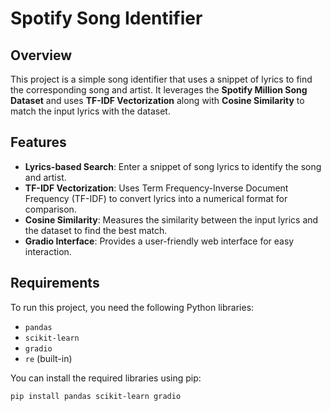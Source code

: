 # Spotify Song Identifier

## Overview
This project is a simple song identifier that uses a snippet of lyrics to find the corresponding song and artist. It leverages the **Spotify Million Song Dataset** and uses **TF-IDF Vectorization** along with **Cosine Similarity** to match the input lyrics with the dataset.

## Features
- **Lyrics-based Search**: Enter a snippet of song lyrics to identify the song and artist.
- **TF-IDF Vectorization**: Uses Term Frequency-Inverse Document Frequency (TF-IDF) to convert lyrics into a numerical format for comparison.
- **Cosine Similarity**: Measures the similarity between the input lyrics and the dataset to find the best match.
- **Gradio Interface**: Provides a user-friendly web interface for easy interaction.

## Requirements
To run this project, you need the following Python libraries:
- `pandas`
- `scikit-learn`
- `gradio`
- `re` (built-in)

You can install the required libraries using pip:
```bash
pip install pandas scikit-learn gradio
